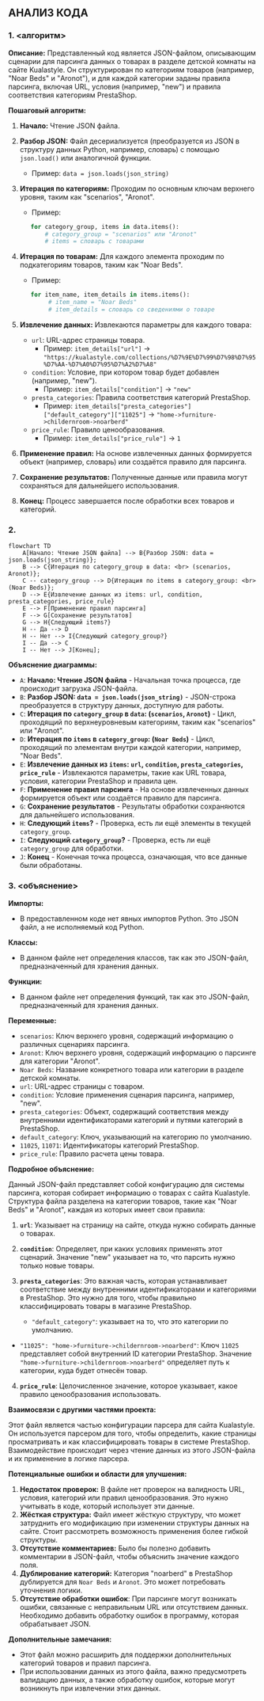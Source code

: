 ## АНАЛИЗ КОДА

### 1. <алгоритм>

**Описание:**
Представленный код является JSON-файлом, описывающим сценарии для парсинга данных о товарах в разделе детской комнаты на сайте Kualastyle. Он структурирован по категориям товаров (например, "Noar Beds" и "Aronot"), и для каждой категории заданы правила парсинга, включая URL, условия (например, "new") и правила соответствия категориям PrestaShop. 

**Пошаговый алгоритм:**

1. **Начало:** Чтение JSON файла.

2. **Разбор JSON:** Файл десериализуется (преобразуется из JSON в структуру данных Python, например, словарь) с помощью `json.load()` или аналогичной функции.
   * Пример: `data = json.loads(json_string)`

3. **Итерация по категориям:**  Проходим по основным ключам верхнего уровня, таким как "scenarios", "Aronot".
    * Пример: 
    ```python
       for category_group, items in data.items():
           # category_group = "scenarios" или "Aronot"
           # items = словарь с товарами
    ```

4. **Итерация по товарам:** Для каждого элемента проходим по подкатегориям товаров, таким как "Noar Beds".
    * Пример:
    ```python
       for item_name, item_details in items.items():
            # item_name = "Noar Beds"
            # item_details = словарь со сведениями о товаре
    ```
   
5. **Извлечение данных:**  Извлекаются параметры для каждого товара:
   * `url`: URL-адрес страницы товара.
     * Пример: `item_details["url"]` -> `"https://kualastyle.com/collections/%D7%9E%D7%99%D7%98%D7%95%D7%AA-%D7%A0%D7%95%D7%A2%D7%A8"`
   * `condition`: Условие, при котором товар будет добавлен (например, "new").
     * Пример: `item_details["condition"]` -> `"new"`
   * `presta_categories`: Правила соответствия категорий PrestaShop.
      *  Пример: `item_details["presta_categories"]["default_category"]["11025"]` -> `"home->furniture->childernroom->noarberd"`
   * `price_rule`: Правило ценообразования.
      * Пример: `item_details["price_rule"]` -> `1`
      
6.  **Применение правил:** На основе извлеченных данных формируется объект (например, словарь) или создаётся правило для парсинга.

7.  **Сохранение результатов:**  Полученные данные или правила могут сохраняться для дальнейшего использования.

8. **Конец:** Процесс завершается после обработки всех товаров и категорий.

### 2. <mermaid>

```mermaid
flowchart TD
    A[Начало: Чтение JSON файла] --> B{Разбор JSON: data = json.loads(json_string)};
    B --> C{Итерация по category_group в data: <br> (scenarios, Aronot)};
    C -- category_group --> D{Итерация по items в category_group: <br> (Noar Beds)};
    D --> E{Извлечение данных из items: url, condition, presta_categories, price_rule}
    E --> F[Применение правил парсинга]
    F --> G[Сохранение результатов]
    G --> H{Следующий items?}
    H -- Да --> D
    H -- Нет --> I{Следующий category_group?}
    I -- Да --> C
    I -- Нет --> J[Конец];
```

**Объяснение диаграммы:**

* `A`: **Начало: Чтение JSON файла** -  Начальная точка процесса, где происходит загрузка JSON-файла.
* `B`: **Разбор JSON: `data = json.loads(json_string)`** - JSON-строка преобразуется в структуру данных, доступную для работы.
* `C`: **Итерация по `category_group` в `data`: (`scenarios`, `Aronot`)** -  Цикл, проходящий по верхнеуровневым категориям, таким как "scenarios" или "Aronot".
* `D`: **Итерация по `items` в `category_group`: (`Noar Beds`)** -  Цикл, проходящий по элементам внутри каждой категории, например, "Noar Beds".
* `E`: **Извлечение данных из `items`: `url`, `condition`, `presta_categories`, `price_rule`** -  Извлекаются параметры, такие как URL товара, условия, категории PrestaShop и правила цен.
* `F`: **Применение правил парсинга** - На основе извлеченных данных формируется объект или создаётся правило для парсинга.
* `G`: **Сохранение результатов** -  Результаты обработки сохраняются для дальнейшего использования.
* `H`: **Следующий `items`?** - Проверка, есть ли ещё элементы в текущей `category_group`.
* `I`: **Следующий `category_group`?** - Проверка, есть ли ещё `category_group` для обработки.
* `J`: **Конец** - Конечная точка процесса, означающая, что все данные были обработаны.

### 3. <объяснение>

**Импорты:**

*   В предоставленном коде нет явных импортов Python. Это JSON файл, а не исполняемый код Python.

**Классы:**

*   В данном файле нет определения классов, так как это JSON-файл, предназначенный для хранения данных.

**Функции:**

*   В данном файле нет определения функций, так как это JSON-файл, предназначенный для хранения данных.

**Переменные:**

*   `scenarios`: Ключ верхнего уровня, содержащий информацию о различных сценариях парсинга.
*   `Aronot`: Ключ верхнего уровня, содержащий информацию о парсинге для категории "Aronot".
*   `Noar Beds`: Название конкретного товара или категории в разделе детской комнаты.
*   `url`: URL-адрес страницы с товаром.
*   `condition`: Условие применения сценария парсинга, например, "new".
*   `presta_categories`:  Объект, содержащий соответствия между внутренними идентификаторами категорий и путями категорий в PrestaShop.
   * `default_category`: Ключ, указывающий на категорию по умолчанию.
   * `11025`, `11071`: Идентификаторы категорий PrestaShop.
*   `price_rule`: Правило расчета цены товара.

**Подробное объяснение:**

Данный JSON-файл представляет собой конфигурацию для системы парсинга, которая собирает информацию о товарах с сайта Kualastyle. Структура файла разделена на категории товаров, такие как "Noar Beds" и "Aronot", каждая из которых имеет свои правила:

1.  **`url`**: Указывает на страницу на сайте, откуда нужно собирать данные о товарах. 

2.  **`condition`**:  Определяет, при каких условиях применять этот сценарий. Значение "new" указывает на то, что парсить нужно только новые товары.

3.  **`presta_categories`**: Это важная часть, которая устанавливает соответствие между внутренними идентификаторами и категориями в PrestaShop. Это нужно для того, чтобы правильно классифицировать товары в магазине PrestaShop.
    * `"default_category"`: указывает на то, что это категории по умолчанию.
   *   `"11025": "home->furniture->childernroom->noarberd"`: Ключ `11025` представляет собой внутренний ID категории PrestaShop. Значение `"home->furniture->childernroom->noarberd"` определяет путь к категории, куда будет отнесён товар.

4.  **`price_rule`**: Целочисленное значение, которое указывает, какое правило ценообразования использовать.

**Взаимосвязи с другими частями проекта:**

Этот файл является частью конфигурации парсера для сайта Kualastyle. Он используется парсером для того, чтобы определить, какие страницы просматривать и как классифицировать товары в системе PrestaShop. Взаимодействие происходит через чтение данных из этого JSON-файла и их применение в логике парсера.

**Потенциальные ошибки и области для улучшения:**

1.  **Недостаток проверок:**  В файле нет проверок на валидность URL, условия, категорий или правил ценообразования. Это нужно учитывать в коде, который использует эти данные.
2.  **Жёсткая структура:** Файл имеет жёсткую структуру, что может затруднить его модификацию при изменении структуры данных на сайте. Стоит рассмотреть возможность применения более гибкой структуры.
3.  **Отсутствие комментариев:** Было бы полезно добавить комментарии в JSON-файл, чтобы объяснить значение каждого поля.
4.  **Дублирование категорий:** Категория "noarberd" в PrestaShop дублируется для `Noar Beds` и `Aronot`. Это может потребовать уточнения логики.
5. **Отсутствие обработки ошибок**: При парсинге могут возникать ошибки, связанные с неправильным URL или отсутствием данных. Необходимо добавить обработку ошибок в программу, которая обрабатывает JSON.

**Дополнительные замечания:**

*   Этот файл можно расширить для поддержки дополнительных категорий товаров и правил парсинга.
*  При использовании данных из этого файла, важно предусмотреть валидацию данных, а также обработку ошибок, которые могут возникнуть при извлечении этих данных.